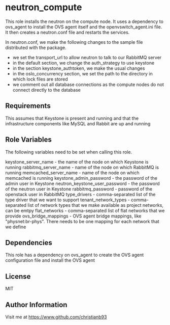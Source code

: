 neutron_compute
=========

This role installs the neutron on the compute node. It uses a dependency to ovs_agent to install the OVS agent itself and the openvswitch_agent.ini file. It then creates a neutron.conf file and restarts the services.



In neutron.conf, we make the following changes to the sample file distributed with the package.

* we set the transport_url to allow neutron to talk to our RabbitMQ server
* in the default section, we change the auth_strategy to use keystone
* in the section keystone_authtoken, we make the usual changes
* in the oslo_concurrency section, we set the path to the directory in which lock files are stored
* we comment out all database connections as the compute nodes do not connect directly to the database


Requirements
------------

This assumes that Keystone is present and running and that the infrastructure components like MySQL and Rabbit are up and running

Role Variables
--------------

The following variables need to be set when calling this role.

keystone_server_name - the name of the node on which Keystone is running
rabbitmq_server_name - name of the node on which RabbitMQ is running
memcached_server_name - name of the node on which memcached is running
keystone_admin_password - the password of the admin user in Keystone
neutron_keystone_user_password - the password of the neutron user in Keystone
rabbitmq_password - password of the openstack user in RabbitMQ
type_drivers - comma-separated list of the type driver that we want to support
tenant_network_types - comma-separated list of network types that we make available as project networks, can be emtpy
flat_networks - comma-separated list of flat networks that we provide
ovs_bridge_mappings - OVS agent bridge mappings, like "physnet:br-phys". There needs to be one mapping for each network that we define

Dependencies
------------

This role has a dependency on ovs_agent to create the OVS agent configuration file and install the OVS agent


License
-------

MIT

Author Information
------------------

Visit me at https://www.github.com/christianb93
